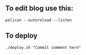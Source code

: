 ## To edit blog use this:

`pelican --autoreload --listen`

## To deploy


`./deploy.sh "Commit comment here"`
